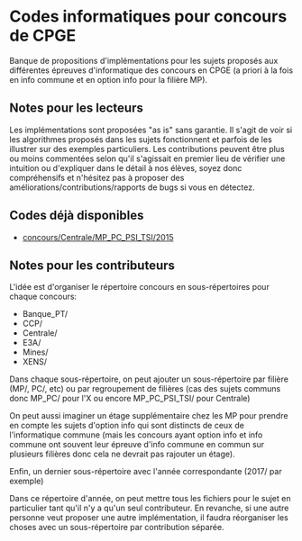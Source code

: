 # Codes informatiques pour concours de CPGE

Banque de propositions d'implémentations pour les sujets proposés aux 
différentes épreuves d'informatique des concours en CPGE (a priori à la fois 
en info commune et en option info pour la filière MP).

## Notes pour les lecteurs

Les implémentations sont proposées "as is" sans garantie. Il s'agit de voir si 
les algorithmes proposés dans les sujets fonctionnent et parfois de les 
illustrer sur des exemples particuliers. Les contributions peuvent être plus 
ou moins commentées selon qu'il s'agissait en premier lieu de vérifier une 
intuition ou d'expliquer dans le détail à nos élèves, soyez donc compréhensifs 
et n'hésitez pas à proposer des améliorations/contributions/rapports de bugs 
si vous en détectez.

## Codes déjà disponibles

* [concours/Centrale/MP_PC_PSI_TSI/2015](concours/Centrale/MP_PC_PSI_TSI/2015/)

## Notes pour les contributeurs

L'idée est d'organiser le répertoire concours en sous-répertoires pour chaque concours:
* Banque_PT/
* CCP/
* Centrale/
* E3A/
* Mines/
* XENS/

Dans chaque sous-répertoire, on peut ajouter un sous-répertoire par filière 
(MP/, PC/, etc) ou par regroupement de filières (cas des sujets communs donc 
MP_PC/ pour l'X ou encore MP_PC_PSI_TSI/ pour Centrale)

On peut aussi imaginer un étage supplémentaire chez les MP pour prendre en 
compte les sujets d'option info qui sont distincts de ceux de l'informatique 
commune (mais les concours ayant option info et info commune ont souvent leur 
épreuve d'info commune en commun sur plusieurs filières donc cela ne devrait 
pas rajouter un étage).

Enfin, un dernier sous-répertoire avec l'année correspondante (2017/ par exemple)

Dans ce répertoire d'année, on peut mettre tous les fichiers pour le sujet en 
particulier tant qu'il n'y a qu'un seul contributeur. En revanche, si une 
autre personne veut proposer une autre implémentation, il faudra réorganiser 
les choses avec un sous-répertoire par contribution séparée.
